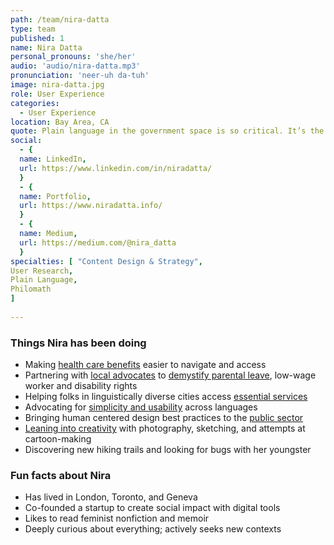 ```yaml
---
path: /team/nira-datta
type: team
published: 1
name: Nira Datta
personal_pronouns: 'she/her'
audio: 'audio/nira-datta.mp3'
pronunciation: 'neer-uh da-tuh'
image: nira-datta.jpg
role: User Experience
categories: 
  - User Experience
location: Bay Area, CA
quote: Plain language in the government space is so critical. It’s the difference between someone getting an essential service or not.
social: 
  - {
  name: LinkedIn,
  url: https://www.linkedin.com/in/niradatta/
  }
  - {
  name: Portfolio,
  url: https://www.niradatta.info/
  }
  - {
  name: Medium,
  url: https://medium.com/@nira_datta
  }
specialties: [ "Content Design & Strategy",
User Research,
Plain Language,
Philomath
]
  
---
```


### Things Nira has been doing
* Making [health care benefits](https://www.medicare.gov/) easier to navigate and access
* Partnering with [local advocates](https://legalaidatwork.org/our-mission-and-how-we-work/) to [demystify parental leave](https://matly.info/), low-wage worker and disability rights
* Helping folks in linguistically diverse cities access [essential services](https://sanjose.custhelp.com/)
* Advocating for [simplicity and usability](https://medium.com/@nira_datta/usability-in-another-language-why-were-simplifying-before-translating-d3f12a414766) across languages
* Bringing human centered design best practices to the [public sector](https://www.codeforamerica.org/)
* [Leaning into creativity](https://www.instagram.com/dattanira/) with photography, sketching, and attempts at cartoon-making
* Discovering new hiking trails and looking for bugs with her youngster

### Fun facts about Nira
* Has lived in London, Toronto, and Geneva
* Co-founded a startup to create social impact with digital tools
* Likes to read feminist nonfiction and memoir
* Deeply curious about everything; actively seeks new contexts


